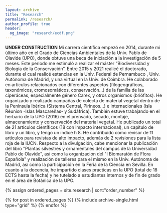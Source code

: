 ```yaml
---
layout: archive
title: "Research"
permalink: /research/
author_profile: true
header:
  og_image: "research/ecdf.png"
---
```


**UNDER CONSTRUCTION**
Mi carrera científica empezó en 2014, durante mi último año en el Grado de Ciencias Ambientales de la Univ. Pablo de Olavide (UPO), donde obtuve una beca de iniciación a la investigación de 5 meses. Este periodo me estimuló a realizar el máster “Biodiversidad y Biología de la Conservación”. Entre 2015 y 2021 realicé el doctorado, durante el cual realicé estancias en la Univ. Federal de Pernambuco , Univ. Autónoma de Madrid, y una virtual en la Univ. de Coimbra. He colaborado en artículos relacionados con diferentes aspectos (filogeográficos, taxonómicos, cromosomáticos, conservación…) de la familia de las ciperáceas, especialmente género Carex, y otros organismos (briófitos). He organizado y realizado campañas de colecta de material vegetal dentro de la Península Ibérica (Sistema Central, Pirineos...) e internacionales (isla Réunion -Islas Mascareñas- y Sudáfrica). También estuve trabajando en el herbario de la UPO (2016) en el prensado, secado, montaje, almacenamiento y conservación del material vegetal. He publicado un total de 21 artículos científicos (18 con impacto internacional), un capítulo de libro y un libro, y tengo un índice h 8. He contribuido como revisor de 11 artículos para revistas de alto impacto, además de 2 revisiones para la lista roja de la IUCN. Respecto a la divulgación, cabe mencionar la publicación del libro "Plantas silvestres y ornamentales del campus de la Universidad Pablo de Olavide", así como la organización del "I Biomaratón de Flora Española" y realización de talleres para el mismo en la Univ. Autónoma de Madrid, así como la participación en la Feria de la Ciencia en Sevilla. En cuanto a la docencia, he impartido clases prácticas en la UPO (total de 18 ECTS hasta la fecha) y he tutelado a estudiantes internos y de fin de grado en el área de Botánica de la UPO. 

<nbsp>

{% assign ordered_pages = site.research | sort:"order_number" %}

{% for post in ordered_pages %}
  {% include archive-single.html type="grid" %}
{% endfor %}
